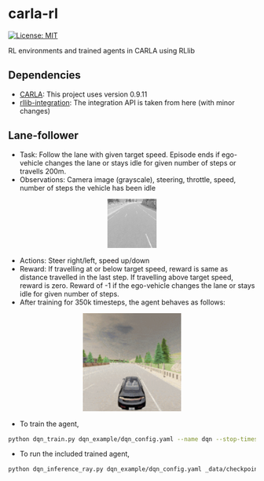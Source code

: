 # carla-rl

[![License: MIT](https://img.shields.io/badge/License-MIT-yellow.svg)](https://opensource.org/licenses/MIT)

RL environments and trained agents in CARLA using RLlib

## Dependencies

* [CARLA](https://github.com/carla-simulator/carla): This project uses version 0.9.11
* [rllib-integration](https://github.com/carla-simulator/rllib-integration): The integration API is taken from here (with minor changes)

## Lane-follower

* Task: Follow the lane with given target speed. Episode ends if ego-vehicle changes the lane or stays idle for given number of steps or travells 200m.
* Observations: Camera image (grayscale), steering, throttle, speed, number of steps the vehicle has been idle
<p align='center'>
    <img src="_data/cloudysunset.png" width="100" height="100">
</p>

* Actions: Steer right/left, speed up/down
* Reward: If travelling at or below target speed, reward is same as distance travelled in the last step. If travelling above target speed, reward is zero. Reward of -1 if the ego-vehicle changes the lane or stays idle for given number of steps.
* After training for 350k timesteps, the agent behaves as follows:
<p align='center'>
    <img src="_data/trained_lane_follower_small.gif" width="200" height="200" />
</p>

* To train the agent,
```bash
python dqn_train.py dqn_example/dqn_config.yaml --name dqn --stop-timesteps 350000
```

* To run the included trained agent,
```bash
python dqn_inference_ray.py dqn_example/dqn_config.yaml _data/checkpoint_000170/checkpoint-170 --num-episodes 10
```

